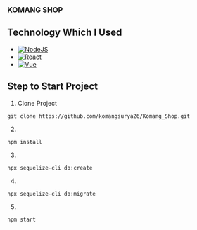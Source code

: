 ### KOMANG SHOP

## Technology Which I Used

* [![NodeJS][Node.js]][Node-url]
* [![React][React.js]][React-url]
* [![Vue][Vue.js]][Vue-url]


## Step to Start Project

 1. Clone Project
 ```
 git clone https://github.com/komangsurya26/Komang_Shop.git
 ```
 2. 
 ```
 npm install
 ```
 3. 
 ```
npx sequelize-cli db:create
 ```
 4. 
 ```
npx sequelize-cli db:migrate
 ```
 5. 
 ```
npm start
 ```


[Node.js]:https://img.shields.io/badge/NodeJs-green?style=flat-square&logo=nodedotjs
[Node-url]: https://nodejs.org/en
[React.js]: https://img.shields.io/badge/React-20232A?style=for-the-badge&logo=react&logoColor=61DAFB
[React-url]: https://reactjs.org/
[Vue.js]: https://img.shields.io/badge/Vue.js-35495E?style=for-the-badge&logo=vuedotjs&logoColor=4FC08D
[Vue-url]: https://vuejs.org/
 